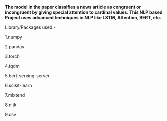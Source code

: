 **The model in the paper classifies a news article as congruent or incongruent by giving special attention to cardinal values. This NLP based Project uses advanced techniques in NLP like LSTM, Attention, BERT, etc.**

Library/Packages used:-

1.numpy

2.pandas

3.torch

4.tqdm

5.bert-serving-server

6.scikit-learn

7.mlxtend

8.nltk

9.csv
